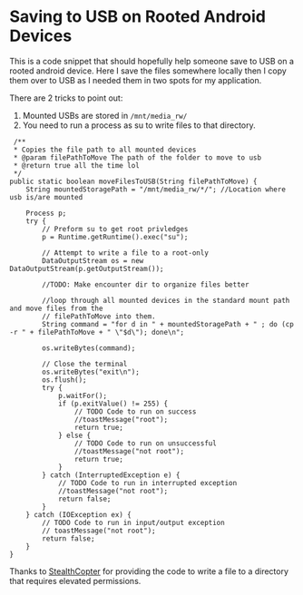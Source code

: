 
# Saving to USB on Rooted Android Devices

This is a code snippet that should hopefully help someone save to USB on a rooted android device. Here I save the files somewhere
locally then I copy them over to USB as I needed them in two spots for my application. 

There are 2 tricks to point out:

1. Mounted USBs are stored in ```/mnt/media_rw/```
2. You need to run a process as su to write files to that directory. 

```
 /**
 * Copies the file path to all mounted devices
 * @param filePathToMove The path of the folder to move to usb
 * @return true all the time lol
 */
public static boolean moveFilesToUSB(String filePathToMove) {
    String mountedStoragePath = "/mnt/media_rw/*/"; //Location where usb is/are mounted

    Process p;
    try {
        // Preform su to get root privledges
        p = Runtime.getRuntime().exec("su");

        // Attempt to write a file to a root-only
        DataOutputStream os = new DataOutputStream(p.getOutputStream());

        //TODO: Make encounter dir to organize files better

        //loop through all mounted devices in the standard mount path and move files from the
        // filePathToMove into them.
        String command = "for d in " + mountedStoragePath + " ; do (cp -r " + filePathToMove + " \"$d\"); done\n";

        os.writeBytes(command);

        // Close the terminal
        os.writeBytes("exit\n");
        os.flush();
        try {
            p.waitFor();
            if (p.exitValue() != 255) {
                // TODO Code to run on success
                //toastMessage("root");
                return true;
            } else {
                // TODO Code to run on unsuccessful
                //toastMessage("not root");
                return true;
            }
        } catch (InterruptedException e) {
            // TODO Code to run in interrupted exception
            //toastMessage("not root");
            return false;
        }
    } catch (IOException ex) {
        // TODO Code to run in input/output exception
        // toastMessage("not root");
        return false;
    }
}
  ```
  
Thanks to [StealthCopter](http://www.stealthcopter.com/blog/2010/01/android-requesting-root-access-in-your-app/) for providing the code
to write a file to a directory that requires elevated permissions. 
